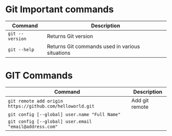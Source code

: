# Git Important commands
|Command| Description|
|-------|------------|
|`git --version`|Returns Git version|
|`git --help`|Returns Git commands used in various situations|

# GIT Commands
|Command| Description|
|-------|------------|
|`git remote add origin https://github.com/helloworld.git`  | Add git remote |
|`git config [--global] user.name "Full Name"`||
|`git config [--global] user.email "email@address.com"`||
